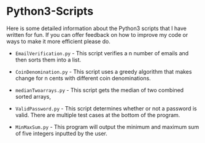 # Python3-Scripts

Here is some detailed information about the Python3 scripts that I have written for fun. 
If you can offer feedback on how to improve my code or ways to make it more efficient please do. 

- `EmailVerification.py` - This script verifies a n number of emails and then sorts them into a list.

- `CoinDenomination.py` - This script uses a greedy algorithm that makes change for n cents with different coin denominations.

- `medianTwoarrays.py` - This script gets the median of two combined sorted arrays, 

- `ValidPassword.py` - This script determines whether or not a password is valid. There are multiple test cases at the bottom of the program.

- `MinMaxSum.py` - This program will output the minimum and maximum sum of five integers inputted by the user.


               
               
